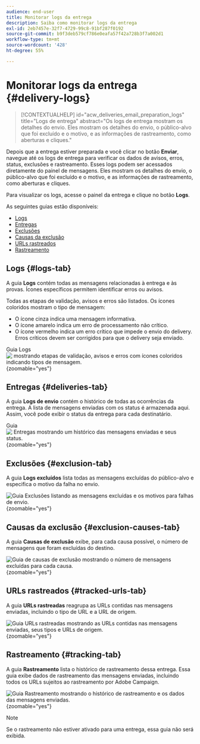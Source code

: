 ```yaml
---
audience: end-user
title: Monitorar logs da entrega
description: Saiba como monitorar logs da entrega
exl-id: 2eb7457e-32f7-4729-99c8-91bf287f0192
source-git-commit: b9f3deb579cf786e0eafa57f42a728b3f7a002d1
workflow-type: tm+mt
source-wordcount: '428'
ht-degree: 55%

---
```


# Monitorar logs da entrega {#delivery-logs}

>[!CONTEXTUALHELP]
>id="acw_deliveries_email_preparation_logs"
>title="Logs de entrega"
>abstract="Os logs de entrega mostram os detalhes do envio. Eles mostram os detalhes do envio, o público-alvo que foi excluído e o motivo, e as informações de rastreamento, como aberturas e cliques."

Depois que a entrega estiver preparada e você clicar no botão **Enviar**, navegue até os logs de entrega para verificar os dados de avisos, erros, status, exclusões e rastreamento. Esses logs podem ser acessados diretamente do painel de mensagens. Eles mostram os detalhes do envio, o público-alvo que foi excluído e o motivo, e as informações de rastreamento, como aberturas e cliques.

Para visualizar os logs, acesse o painel da entrega e clique no botão **Logs**.

As seguintes guias estão disponíveis:

* [Logs](#logs-tab)
* [Entregas](#deliveries-tab)
* [Exclusões](#exclusion-tab)
* [Causas da exclusão](#exclusion-causes)
* [URLs rastreados](#tracked-urls)
* [Rastreamento](#tracking)

## Logs {#logs-tab}

A guia **Logs** contém todas as mensagens relacionadas à entrega e às provas. Ícones específicos permitem identificar erros ou avisos.

Todas as etapas de validação, avisos e erros são listados. Os ícones coloridos mostram o tipo de mensagem:

* O ícone cinza indica uma mensagem informativa.
* O ícone amarelo indica um erro de processamento não crítico.
* O ícone vermelho indica um erro crítico que impede o envio do delivery. Erros críticos devem ser corrigidos para que o delivery seja enviado.

Guia Logs ![&#x200B; mostrando etapas de validação, avisos e erros com ícones coloridos indicando tipos de mensagem.](assets/logs.png){zoomable="yes"}

## Entregas {#deliveries-tab}

A guia **Logs de envio** contém o histórico de todas as ocorrências da entrega. A lista de mensagens enviadas com os status é armazenada aqui. Assim, você pode exibir o status da entrega para cada destinatário.

Guia ![&#x200B; Entregas mostrando um histórico das mensagens enviadas e seus status.](assets/logs2.png){zoomable="yes"}

## Exclusões {#exclusion-tab}

A guia **Logs excluídos** lista todas as mensagens excluídas do público-alvo e especifica o motivo da falha no envio.

![Guia Exclusões listando as mensagens excluídas e os motivos para falhas de envio.](assets/logs3.png){zoomable="yes"}

## Causas da exclusão {#exclusion-causes-tab}

A guia **Causas de exclusão** exibe, para cada causa possível, o número de mensagens que foram excluídas do destino.

![Guia de causas de exclusão mostrando o número de mensagens excluídas para cada causa.](assets/logs4.png){zoomable="yes"}

## URLs rastreados {#tracked-urls-tab}

A guia **URLs rastreadas** reagrupa as URLs contidas nas mensagens enviadas, incluindo o tipo de URL e a URL de origem.

![Guia URLs rastreadas mostrando as URLs contidas nas mensagens enviadas, seus tipos e URLs de origem.](assets/logs5.png){zoomable="yes"}

## Rastreamento {#tracking-tab}

A guia **Rastreamento** lista o histórico de rastreamento dessa entrega. Essa guia exibe dados de rastreamento das mensagens enviadas, incluindo todos os URLs sujeitos ao rastreamento por Adobe Campaign.

![Guia Rastreamento mostrando o histórico de rastreamento e os dados das mensagens enviadas.](assets/logs6.png){zoomable="yes"}

>[!NOTE]
>
>Se o rastreamento não estiver ativado para uma entrega, essa guia não será exibida.